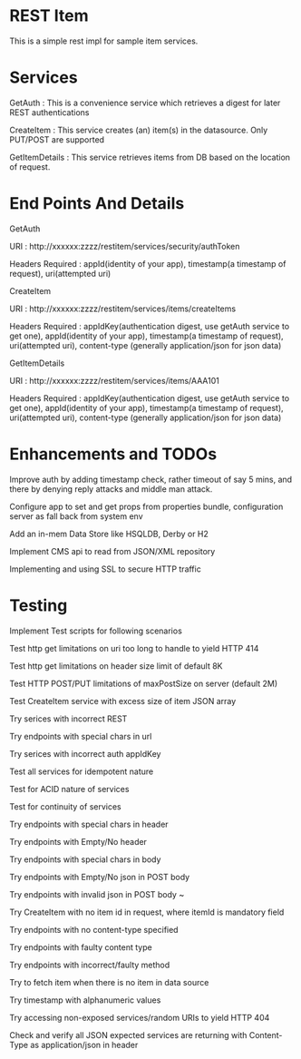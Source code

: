 REST Item
========

This is a simple rest impl for sample item services.

Services
========

GetAuth : This is a convenience service which retrieves a digest for later REST authentications

CreateItem : This service creates (an) item(s) in the datasource. Only PUT/POST are supported

GetItemDetails : This service retrieves items from DB based on the location of request. 

End Points And Details
======================

GetAuth

URI : http://xxxxxx:zzzz/restitem/services/security/authToken

Headers Required : appId(identity of your app), timestamp(a timestamp of request), uri(attempted uri)

CreateItem

URI : http://xxxxxx:zzzz/restitem/services/items/createItems

Headers Required : appIdKey(authentication digest, use getAuth service to get one), appId(identity of your app), timestamp(a timestamp of request), uri(attempted uri), content-type (generally application/json for json data)

GetItemDetails

URI : http://xxxxxx:zzzz/restitem/services/items/AAA101

Headers Required : appIdKey(authentication digest, use getAuth service to get one), appId(identity of your app), timestamp(a timestamp of request), uri(attempted uri), content-type (generally application/json for json data)

Enhancements and TODOs
======================
Improve auth by adding timestamp check, rather timeout of say 5 mins, and there by denying reply attacks and middle man attack.

Configure app to set and get props from properties bundle, configuration server as fall back from system env

Add an in-mem Data Store like HSQLDB, Derby or H2

Implement CMS api to read from JSON/XML repository

Implementing and using SSL to secure HTTP traffic

Testing
=======

Implement Test scripts for following scenarios

Test http get limitations on uri too long to handle to yield HTTP 414

Test http get limitations on header size limit of default 8K

Test HTTP POST/PUT limitations of maxPostSize on server (default 2M)

Test CreateItem service with excess size of item JSON array

Try serices with incorrect REST 

Try endpoints with special chars in url

Try serices with incorrect auth appIdKey

Test all services for idempotent nature

Test for ACID nature of services

Test for continuity of services

Try endpoints with special chars in header

Try endpoints with Empty/No header

Try endpoints with special chars in body

Try endpoints with Empty/No json in POST body

Try endpoints with invalid json in POST body
~

Try CreateItem with no item id in request, where itemId is mandatory field

Try endpoints with no content-type specified

Try endpoints with faulty content type

Try endpoints with incorrect/faulty method

Try to fetch item when there is no item in data source

Try timestamp with alphanumeric values

Try accessing non-exposed services/random URIs to yield HTTP 404

Check and verify all JSON expected services are returning with Content-Type as application/json in header